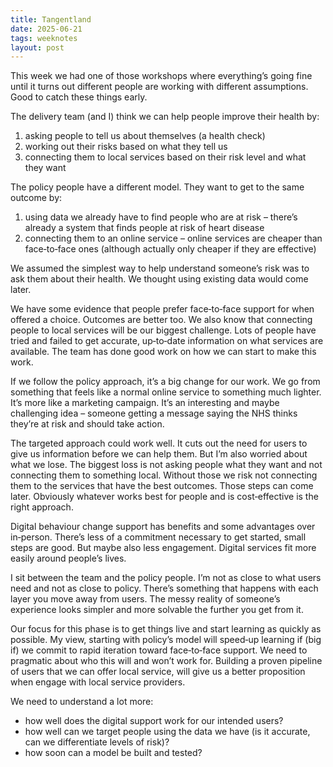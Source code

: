 ```yaml
---
title: Tangentland
date: 2025-06-21
tags: weeknotes
layout: post
---
```


This week we had one of those workshops where everything’s going fine until it turns out different people are working with different assumptions. Good to catch these things early.

The delivery team (and I) think we can help people improve their health by:

1. asking people to tell us about themselves (a health check)
2. working out their risks based on what they tell us
3. connecting them to local services based on their risk level and what they want

The policy people have a different model. They want to get to the same outcome by:

1. using data we already have to find people who are at risk – there’s already a system that finds people at risk of heart disease
2. connecting them to an online service – online services are cheaper than face‑to‑face ones (although actually only cheaper if they are effective)

We assumed the simplest way to help understand someone’s risk was to ask them about their health. We thought using existing data would come later.

We have some evidence that people prefer face‑to‑face support for when offered a choice. Outcomes are better too. We also know that connecting people to local services will be our biggest challenge. Lots of people have tried and failed to get accurate, up‑to‑date information on what services are available. The team has done good work on how we can start to make this work.

If we follow the policy approach, it’s a big change for our work. We go from something that feels like a normal online service to something much lighter. It’s more like a marketing campaign. It’s an interesting and maybe challenging idea – someone getting a message saying the NHS thinks they’re at risk and should take action.

The targeted approach could work well. It cuts out the need for users to give us information before we can help them. But I’m also worried about what we lose. The biggest loss is not asking people what they want and not connecting them to something local. Without those we risk not connecting them to the services that have the best outcomes. Those steps can come later. Obviously whatever works best for people and is cost‑effective is the right approach.

Digital behaviour change support has benefits and some advantages over in‑person. There’s less of a commitment necessary to get started, small steps are good. But maybe also less engagement. Digital services fit more easily around people’s lives.

I sit between the team and the policy people. I’m not as close to what users need and not as close to policy. There’s something that happens with each layer you move away from users. The messy reality of someone’s experience looks simpler and more solvable the further you get from it.

Our focus for this phase is to get things live and start learning as quickly as possible. My view, starting with policy’s model will speed‑up learning if (big if) we commit to rapid iteration toward face‑to‑face support. We need to pragmatic about who this will and won’t work for. Building a proven pipeline of users that we can offer local service, will give us a better proposition when engage with local service providers.

We need to understand a lot more:
- how well does the digital support work for our intended users?
- how well can we target people using the data we have (is it accurate, can we differentiate levels of risk)?
- how soon can a model be built and tested?
